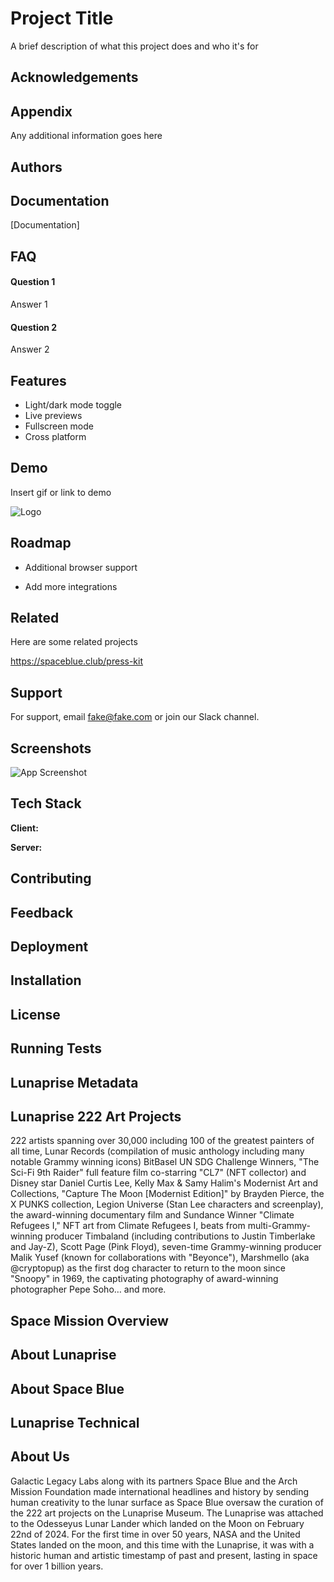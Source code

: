 
# Project Title

A brief description of what this project does and who it's for


## Acknowledgements




## Appendix

Any additional information goes here


## Authors


## Documentation

[Documentation]


## FAQ

#### Question 1

Answer 1

#### Question 2

Answer 2


## Features

- Light/dark mode toggle
- Live previews
- Fullscreen mode
- Cross platform


## Demo

Insert gif or link to demo


![Logo](https://)


## Roadmap

- Additional browser support

- Add more integrations


## Related

Here are some related projects


https://spaceblue.club/press-kit


## Support

For support, email fake@fake.com or join our Slack channel.


## Screenshots

![App Screenshot](https://)


## Tech Stack

**Client:** 

**Server:** 


## Contributing




## Feedback




## Deployment




## Installation


    
## License




## Running Tests




## Lunaprise Metadata
## Lunaprise 222 Art Projects
222 artists spanning over 30,000 including 100 of the greatest painters of all time, Lunar Records (compilation of music anthology including many notable Grammy winning icons) 
BitBasel UN SDG Challenge Winners, "The Sci-Fi 9th Raider" full feature film co-starring "CL7" (NFT collector) and Disney star Daniel Curtis Lee, Kelly Max & Samy Halim's Modernist Art and Collections, "Capture The Moon [Modernist Edition]" by Brayden Pierce, the X PUNKS collection, Legion Universe (Stan Lee characters and screenplay), the award-winning documentary film and Sundance Winner "Climate Refugees I," NFT art from Climate Refugees I, beats from multi-Grammy-winning producer Timbaland (including contributions to Justin Timberlake and Jay-Z), Scott Page (Pink Floyd), seven-time Grammy-winning producer Malik Yusef (known for collaborations with "Beyonce"), Marshmello (aka @cryptopup) as the first dog character to return to the moon since "Snoopy" in 1969, the captivating photography of award-winning photographer Pepe Soho… and more.
## Space Mission Overview
## About Lunaprise
## About Space Blue
## Lunaprise Technical
## About Us
Galactic Legacy Labs along with its partners Space Blue and the Arch Mission Foundation
made international headlines and history by sending human creativity to the lunar surface as Space Blue oversaw the curation of the 222 art projects on the Lunaprise Museum. The Lunaprise was attached to the Odesseyus Lunar Lander which landed on the Moon on February 22nd of 2024.  For the first time in over 50 years, NASA and the United States landed on the moon, and this time with the Lunaprise, it was with a historic human and artistic timestamp of past and present, lasting in space for over 1 billion years.

